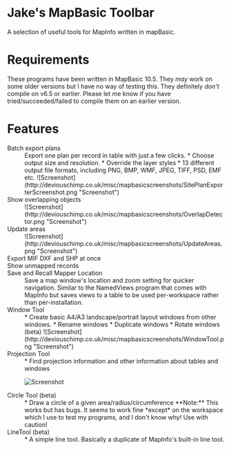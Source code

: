 Jake's MapBasic Toolbar
=======================

A selection of useful tools for MapInfo written in mapBasic.


Requirements
============

These programs have been written in MapBasic 10.5. They *may* work on some older versions but I have no way of testing this. They definitely *don't* compile on v6.5 or earlier. Please let me know if you have tried/succeeded/failed to compile them on an earlier version.


Features
========

<dl>

<dt>Batch export plans</dt>
<dd>Export one plan per record in table with just a few clicks. 
 * Choose output size and resolution. 
 * Override the layer styles
 * 13 different output file formats, including PNG, BMP, WMF, JPEG, TIFF, PSD, EMF etc.
 ![Screenshot](http://deviouschimp.co.uk/misc/mapbasicscreenshots/SitePlanExporterScreenshot.png "Screenshot")
</dd>

<dt>Show overlapping objects</dt>
<dd>![Screenshot](http://deviouschimp.co.uk/misc/mapbasicscreenshots/OverlapDetector.png "Screenshot")</dd>

<dt>Update areas</dt>
<dd>![Screenshot](http://deviouschimp.co.uk/misc/mapbasicscreenshots/UpdateAreas.png "Screenshot")</dd>

<dt>Export MIF DXF and SHP at once</dt>
<dd></dd>

<dt>Show unmapped records</dt>
<dd></dd>

<dt>Save and Recall Mapper Location</dt>
<dd> Save a map window's location and zoom setting for quicker navigation. Similar to the NamedViews program that comes with MapInfo but saves views to a table to be used per-workspace rather than per-installation.</dd>

<dt>Window Tool</dt>
<dd>
* Create basic A4/A3 landscape/portrait layout windows from other windows.
* Rename windows
* Duplicate windows
* Rotate windows (beta)
![Screenshot](http://deviouschimp.co.uk/misc/mapbasicscreenshots/WindowTool.png "Screenshot")
</dd>

<dt>Projection Tool</dt>
<dd> * Find projection information and other information about tables and windows

![Screenshot](http://deviouschimp.co.uk/misc/mapbasicscreenshots/WindowInfo.png "Screenshot")</dd>

<dt>Circle Tool (beta)</dt>
<dd> * Draw a circle of a given area/radius/circumference
**Note:** This works but has bugs. It seems to work fine *except* on the workspace which I use to test my programs, and I don't know why! Use with caution!</dd>

<dt>LineTool (beta)</dt>
<dd> * A simple line tool. Basically a duplicate of MapInfo's built-in line tool.</dd>

</dl>


